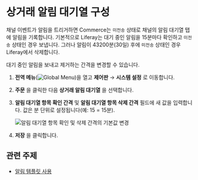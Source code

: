 # 상거래 알림 대기열 구성

채널 이벤트가 알림을 트리거하면 Commerce는 `미전송` 상태로 채널의 알림 대기열 탭에 알림을 기록합니다. 기본적으로 Liferay는 대기 중인 알림을 15분마다 확인하고 `미전송` 상태인 경우 보냅니다. 그러나 알림이 43200분(30일) 후에 `미전송` 상태인 경우 Liferay에서 삭제합니다.

대기 중인 알림을 보내고 제거하는 간격을 변경할 수 있습니다.

1. **전역 메뉴**(![Global Menu](../../images/icon-applications-menu.png))을 열고 **제어판** &rarr; **시스템 설정** 로 이동합니다.

1. **주문** 을 클릭한 다음 **상거래 알림 대기열** 을 선택합니다.

1. **알림 대기열 항목 확인 간격** 및 **알림 대기열 항목 삭제 간격** 필드에 새 값을 입력합니다. 값은 분 단위로 설정됩니다(예: 15 = 15분).

   ![알림 대기열 항목 확인 및 삭제 간격의 기본값 변경](./configuring-the-commerce-notification-queue/images/01.png)

1. **저장** 을 클릭합니다.

## 관련 주제

* [알림 템플릿 사용](./using-notification-templates.md)
